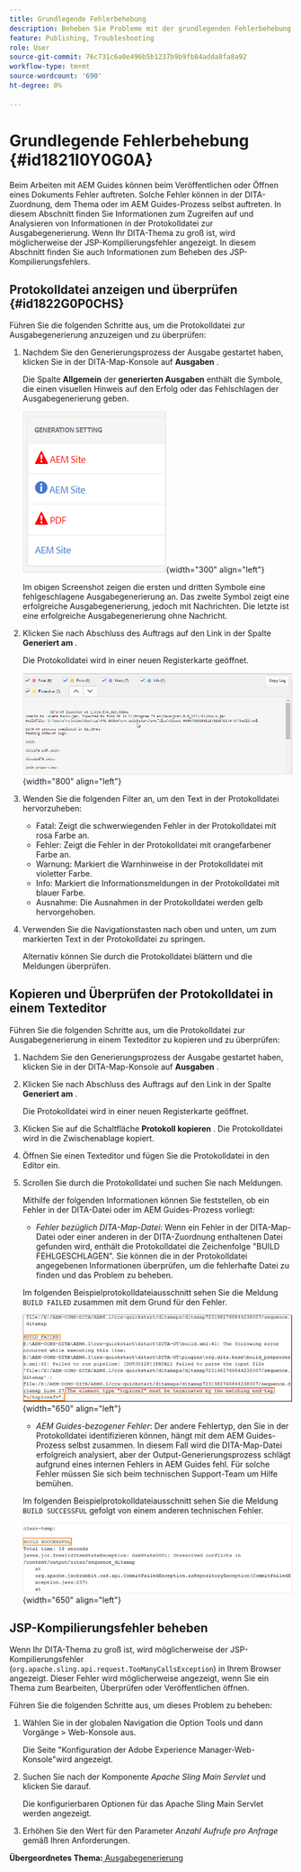 ```yaml
---
title: Grundlegende Fehlerbehebung
description: Beheben Sie Probleme mit der grundlegenden Fehlerbehebung in AEM Guides. Erfahren Sie, wie Sie die Protokolldatei in einem Texteditor anzeigen, kopieren und überprüfen und JSP-Kompilierungsfehler beheben können.
feature: Publishing, Troubleshooting
role: User
source-git-commit: 76c731c6a0e496b5b1237b9b9fb84adda8fa8a92
workflow-type: tm+mt
source-wordcount: '690'
ht-degree: 0%

---
```


# Grundlegende Fehlerbehebung {#id1821I0Y0G0A}

Beim Arbeiten mit AEM Guides können beim Veröffentlichen oder Öffnen eines Dokuments Fehler auftreten. Solche Fehler können in der DITA-Zuordnung, dem Thema oder im AEM Guides-Prozess selbst auftreten. In diesem Abschnitt finden Sie Informationen zum Zugreifen auf und Analysieren von Informationen in der Protokolldatei zur Ausgabegenerierung. Wenn Ihr DITA-Thema zu groß ist, wird möglicherweise der JSP-Kompilierungsfehler angezeigt. In diesem Abschnitt finden Sie auch Informationen zum Beheben des JSP-Kompilierungsfehlers.

## Protokolldatei anzeigen und überprüfen {#id1822G0P0CHS}

Führen Sie die folgenden Schritte aus, um die Protokolldatei zur Ausgabegenerierung anzuzeigen und zu überprüfen:

1. Nachdem Sie den Generierungsprozess der Ausgabe gestartet haben, klicken Sie in der DITA-Map-Konsole auf **Ausgaben** .

   Die Spalte **Allgemein** der **generierten Ausgaben** enthält die Symbole, die einen visuellen Hinweis auf den Erfolg oder das Fehlschlagen der Ausgabegenerierung geben.

   ![](images/output-general-settings.png){width="300" align="left"}

   Im obigen Screenshot zeigen die ersten und dritten Symbole eine fehlgeschlagene Ausgabegenerierung an. Das zweite Symbol zeigt eine erfolgreiche Ausgabegenerierung, jedoch mit Nachrichten. Die letzte ist eine erfolgreiche Ausgabegenerierung ohne Nachricht.

1. Klicken Sie nach Abschluss des Auftrags auf den Link in der Spalte **Generiert am** .

   Die Protokolldatei wird in einer neuen Registerkarte geöffnet.

   ![](images/log-file.png){width="800" align="left"}

1. Wenden Sie die folgenden Filter an, um den Text in der Protokolldatei hervorzuheben:
   - Fatal: Zeigt die schwerwiegenden Fehler in der Protokolldatei mit rosa Farbe an.
   - Fehler: Zeigt die Fehler in der Protokolldatei mit orangefarbener Farbe an.
   - Warnung: Markiert die Warnhinweise in der Protokolldatei mit violetter Farbe.
   - Info: Markiert die Informationsmeldungen in der Protokolldatei mit blauer Farbe.
   - Ausnahme: Die Ausnahmen in der Protokolldatei werden gelb hervorgehoben.
1. Verwenden Sie die Navigationstasten nach oben und unten, um zum markierten Text in der Protokolldatei zu springen.

   Alternativ können Sie durch die Protokolldatei blättern und die Meldungen überprüfen.


## Kopieren und Überprüfen der Protokolldatei in einem Texteditor

Führen Sie die folgenden Schritte aus, um die Protokolldatei zur Ausgabegenerierung in einem Texteditor zu kopieren und zu überprüfen:

1. Nachdem Sie den Generierungsprozess der Ausgabe gestartet haben, klicken Sie in der DITA-Map-Konsole auf **Ausgaben** .

1. Klicken Sie nach Abschluss des Auftrags auf den Link in der Spalte **Generiert am** .

   Die Protokolldatei wird in einer neuen Registerkarte geöffnet.

1. Klicken Sie auf die Schaltfläche **Protokoll kopieren** . Die Protokolldatei wird in die Zwischenablage kopiert.
1. Öffnen Sie einen Texteditor und fügen Sie die Protokolldatei in den Editor ein.

1. Scrollen Sie durch die Protokolldatei und suchen Sie nach Meldungen.

   Mithilfe der folgenden Informationen können Sie feststellen, ob ein Fehler in der DITA-Datei oder im AEM Guides-Prozess vorliegt:

   - *Fehler bezüglich DITA-Map-Datei*: Wenn ein Fehler in der DITA-Map-Datei oder einer anderen in der DITA-Zuordnung enthaltenen Datei gefunden wird, enthält die Protokolldatei die Zeichenfolge &quot;BUILD FEHLGESCHLAGEN&quot;. Sie können die in der Protokolldatei angegebenen Informationen überprüfen, um die fehlerhafte Datei zu finden und das Problem zu beheben.

   Im folgenden Beispielprotokolldateiausschnitt sehen Sie die Meldung `BUILD FAILED` zusammen mit dem Grund für den Fehler.

   ![](images/dita-error-in-log-file.png){width="650" align="left"}

   - *AEM Guides-bezogener Fehler*: Der andere Fehlertyp, den Sie in der Protokolldatei identifizieren können, hängt mit dem AEM Guides-Prozess selbst zusammen. In diesem Fall wird die DITA-Map-Datei erfolgreich analysiert, aber der Output-Generierungsprozess schlägt aufgrund eines internen Fehlers in AEM Guides fehl. Für solche Fehler müssen Sie sich beim technischen Support-Team um Hilfe bemühen.

   Im folgenden Beispielprotokolldateiausschnitt sehen Sie die Meldung `BUILD SUCCESSFUL` gefolgt von einem anderen technischen Fehler.

   ![](images/process-error-in-log-file.png){width="650" align="left"}


## JSP-Kompilierungsfehler beheben

Wenn Ihr DITA-Thema zu groß ist, wird möglicherweise der JSP-Kompilierungsfehler \(`org.apache.sling.api.request.TooManyCallsException`\) in Ihrem Browser angezeigt. Dieser Fehler wird möglicherweise angezeigt, wenn Sie ein Thema zum Bearbeiten, Überprüfen oder Veröffentlichen öffnen.

Führen Sie die folgenden Schritte aus, um dieses Problem zu beheben:

1. Wählen Sie in der globalen Navigation die Option Tools und dann Vorgänge > Web-Konsole aus.

   Die Seite &quot;Konfiguration der Adobe Experience Manager-Web-Konsole&quot;wird angezeigt.

1. Suchen Sie nach der Komponente *Apache Sling Main Servlet* und klicken Sie darauf.

   Die konfigurierbaren Optionen für das Apache Sling Main Servlet werden angezeigt.

1. Erhöhen Sie den Wert für den Parameter *Anzahl Aufrufe pro Anfrage* gemäß Ihren Anforderungen.


**Übergeordnetes Thema:**[ Ausgabegenerierung](generate-output.md)
